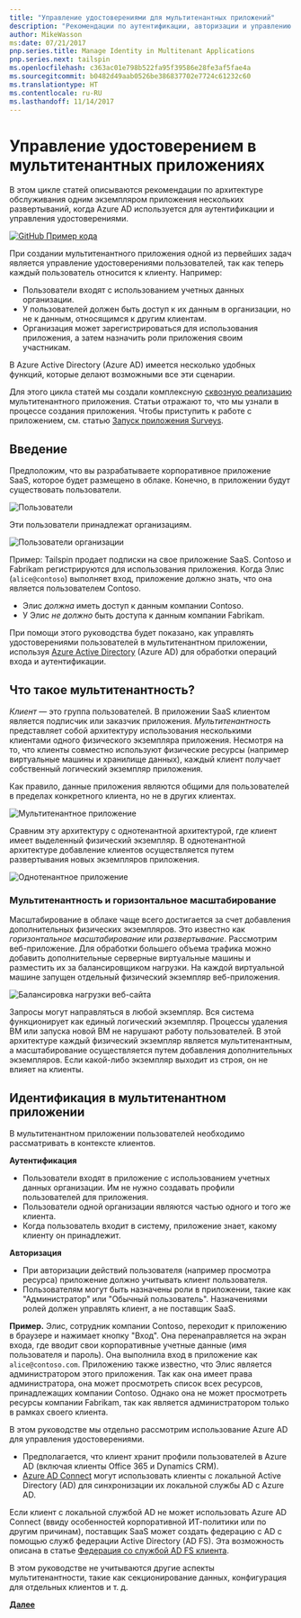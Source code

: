 ```yaml
---
title: "Управление удостоверениями для мультитенантных приложений"
description: "Рекомендации по аутентификации, авторизации и управлению удостоверениями в мультитенантных приложениях."
author: MikeWasson
ms:date: 07/21/2017
pnp.series.title: Manage Identity in Multitenant Applications
pnp.series.next: tailspin
ms.openlocfilehash: c363ac01e798b522fa95f39586e28fe3af5fae4a
ms.sourcegitcommit: b0482d49aab0526be386837702e7724c61232c60
ms.translationtype: HT
ms.contentlocale: ru-RU
ms.lasthandoff: 11/14/2017
---
```

# <a name="manage-identity-in-multitenant-applications"></a>Управление удостоверением в мультитенантных приложениях

В этом цикле статей описываются рекомендации по архитектуре обслуживания одним экземпляром приложения нескольких развертываний, когда Azure AD используется для аутентификации и управления удостоверениями.

[![GitHub](../_images/github.png) Пример кода][sample application]

При создании мультитенантного приложения одной из первейших задач является управление удостоверениями пользователей, так как теперь каждый пользователь относится к клиенту. Например:

* Пользователи входят с использованием учетных данных организации.
* У пользователей должен быть доступ к их данным в организации, но не к данным, относящимся к другим клиентам.
* Организация может зарегистрироваться для использования приложения, а затем назначить роли приложения своим участникам.

В Azure Active Directory (Azure AD) имеется несколько удобных функций, которые делают возможными все эти сценарии.

Для этого цикла статей мы создали комплексную [сквозную реализацию][sample application] мультитенантного приложения. Статьи отражают то, что мы узнали в процессе создания приложения. Чтобы приступить к работе с приложением, см. статью [Запуск приложения Surveys][running-the-app].

## <a name="introduction"></a>Введение

Предположим, что вы разрабатываете корпоративное приложение SaaS, которое будет размещено в облаке. Конечно, в приложении будут существовать пользователи.

![Пользователи](./images/users.png)

Эти пользователи принадлежат организациям.

![Пользователи организации](./images/org-users.png)

Пример: Tailspin продает подписки на свое приложение SaaS. Contoso и Fabrikam регистрируются для использования приложения. Когда Элис (`alice@contoso`) выполняет вход, приложение должно знать, что она является пользователем Contoso.

* Элис *должна* иметь доступ к данным компании Contoso.
* У Элис *не должно* быть доступа к данным компании Fabrikam.

При помощи этого руководства будет показано, как управлять удостоверениями пользователей в мультитенантном приложении, используя [Azure Active Directory][AzureAD] (Azure AD) для обработки операций входа и аутентификации.

## <a name="what-is-multitenancy"></a>Что такое мультитенантность?
*Клиент* — это группа пользователей. В приложении SaaS клиентом является подписчик или заказчик приложения. *Мультитенантность* представляет собой архитектуру использования несколькими клиентами одного физического экземпляра приложения. Несмотря на то, что клиенты совместно используют физические ресурсы (например виртуальные машины и хранилище данных), каждый клиент получает собственный логический экземпляр приложения.

Как правило, данные приложения являются общими для пользователей в пределах конкретного клиента, но не в других клиентах.

![Мультитенантное приложение](./images/multitenant.png)

Сравним эту архитектуру с однотенантной архитектурой, где клиент имеет выделенный физический экземпляр. В однотенантной архитектуре добавление клиентов осуществляется путем развертывания новых экземпляров приложения.

![Однотенантное приложение](./images/single-tenant.png)

### <a name="multitenancy-and-horizontal-scaling"></a>Мультитенантность и горизонтальное масштабирование
Масштабирование в облаке чаще всего достигается за счет добавления дополнительных физических экземпляров. Это известно как *горизонтальное масштабирование* или *развертывание*. Рассмотрим веб-приложение. Для обработки большего объема трафика можно добавить дополнительные серверные виртуальные машины и разместить их за балансировщиком нагрузки. На каждой виртуальной машине запущен отдельный физический экземпляр веб-приложения.

![Балансировка нагрузки веб-сайта](./images/load-balancing.png)

Запросы могут направляться в любой экземпляр. Вся система функционирует как единый логический экземпляр. Процессы удаления ВМ или запуска новой ВМ не нарушают работу пользователей. В этой архитектуре каждый физический экземпляр является мультитенантным, а масштабирование осуществляется путем добавления дополнительных экземпляров. Если какой-либо экземпляр выходит из строя, он не влияет на клиенты.

## <a name="identity-in-a-multitenant-app"></a>Идентификация в мультитенантном приложении
В мультитенантном приложении пользователей необходимо рассматривать в контексте клиентов.

**Аутентификация**

* Пользователи входят в приложение с использованием учетных данных организации. Им не нужно создавать профили пользователей для приложения.
* Пользователи одной организации являются частью одного и того же клиента.
* Когда пользователь входит в систему, приложение знает, какому клиенту он принадлежит.

**Авторизация**

* При авторизации действий пользователя (например просмотра ресурса) приложение должно учитывать клиент пользователя.
* Пользователям могут быть назначены роли в приложении, такие как "Администратор" или "Обычный пользователь". Назначениями ролей должен управлять клиент, а не поставщик SaaS.

**Пример.** Элис, сотрудник компании Contoso, переходит к приложению в браузере и нажимает кнопку "Вход". Она перенаправляется на экран входа, где вводит свои корпоративные учетные данные (имя пользователя и пароль). Она выполнила вход в приложение как `alice@contoso.com`. Приложению также известно, что Элис является администратором этого приложения. Так как она имеет права администратора, она может просмотреть список всех ресурсов, принадлежащих компании Contoso. Однако она не может просмотреть ресурсы компании Fabrikam, так как является администратором только в рамках своего клиента.

В этом руководстве мы отдельно рассмотрим использование Azure AD для управления удостоверениями.

* Предполагается, что клиент хранит профили пользователей в Azure AD (включая клиенты Office 365 и Dynamics CRM).
* [Azure AD Connect][ADConnect] могут использовать клиенты с локальной Active Directory (AD) для синхронизации их локальной службы AD с Azure AD.

Если клиент с локальной службой AD не может использовать Azure AD Connect (ввиду особенностей корпоративной ИТ-политики или по другим причинам), поставщик SaaS может создать федерацию с AD с помощью служб федерации Active Directory (AD FS). Эта возможность описана в статье [Федерация со службой AD FS клиента].

В этом руководстве не учитываются другие аспекты мультитенантности, такие как секционирование данных, конфигурация для отдельных клиентов и т. д.

[**Далее**][tailpin]



<!-- Links -->
[ADConnect]: /azure/active-directory/active-directory-aadconnect
[AzureAD]: /azure/active-directory

[Федерация со службой AD FS клиента]: adfs.md
[tailpin]: tailspin.md

[running-the-app]: ./run-the-app.md
[sample application]: https://github.com/mspnp/multitenant-saas-guidance
